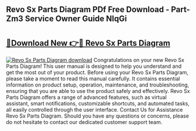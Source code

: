 ## Revo Sx Parts Diagram PDf Free Download - Part-Zm3 Service Owner Guide NIqGi

# <h2><a href="http://dfn12wp.blite.top/?on=Revo+Sx+Parts+Diagram">🔗Download New 👉🔴 Revo Sx Parts Diagram</a></h2>

[![Revo Sx Parts Diagram download](https://i.imgur.com/lujVjoI.png)](http://dfn12wp.blite.top/?on=Revo+Sx+Parts+Diagram)
Congratulations on your new Revo Sx Parts Diagram! This user manual is designed to help you understand and get the most out of your product. Before using your Revo Sx Parts Diagram, please take a moment to read this manual carefully. It contains essential information on product setup, operation, maintenance, and troubleshooting, ensuring that you are able to use the product safely and effectively. Revo Sx Parts Diagram offers a range of advanced features, such as virtual assistant, smart notifications, customizable shortcuts, and automated tasks, all easily controlled through the user interface. Contact Us for Assistance Revo Sx Parts Diagram. Should you have any questions or concerns, please do not hesitate to contact our dedicated customer support team.
